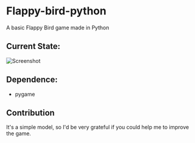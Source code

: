 # Flappy-bird-python
A basic Flappy Bird game made in Python


## Current State:
![Screenshot](https://github.com/gampaharish12/flappy-bird-game-using-python/Screenshot_1.png)

## Dependence:
* pygame

## Contribution
It's a simple model, so I'd be very grateful if you could help me to improve the game.



